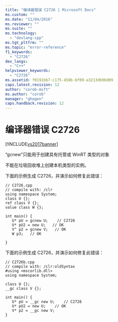 ```yaml
---
title: "编译器错误 C2726 | Microsoft Docs"
ms.custom: ""
ms.date: "11/04/2016"
ms.reviewer: ""
ms.suite: ""
ms.technology: 
  - "devlang-cpp"
ms.tgt_pltfrm: ""
ms.topic: "error-reference"
f1_keywords: 
  - "C2726"
dev_langs: 
  - "C++"
helpviewer_keywords: 
  - "C2726"
ms.assetid: f0191bb7-c175-450b-bf09-a3213db96d09
caps.latest.revision: 12
author: "corob-msft"
ms.author: "corob"
manager: "ghogen"
caps.handback.revision: 12
---
```

# 编译器错误 C2726
[!INCLUDE[vs2017banner](../../assembler/inline/includes/vs2017banner.md)]

“gcnew”只能用于创建具有托管或 WinRT 类型的对象  
  
 不能在垃圾回收堆上创建本机类型的实例。  
  
 下面的示例生成 C2726，并演示如何修复此错误：  
  
```  
// C2726.cpp  
// compile with: /clr  
using namespace System;  
class U {};  
ref class V {};  
value class W {};  
  
int main() {  
   U* pU = gcnew U;    // C2726  
   U* pU2 = new U;   // OK  
   V^ p2 = gcnew V;   // OK  
   W p3;   // OK  
  
}  
```  
  
 下面的示例生成 C2726，并演示如何修复此错误：  
  
```  
// C2726b.cpp  
// compile with: /clr:oldSyntax  
#using <mscorlib.dll>  
using namespace System;  
  
class U {};  
__gc class V {};  
  
int main() {  
   U* pU = __gc new U;    // C2726  
   U* pU2 = new U;    // OK  
   V* p2 = __gc new V;  
}  
```
